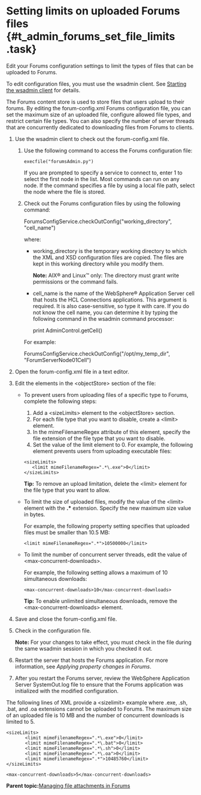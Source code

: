 # Setting limits on uploaded Forums files {#t_admin_forums_set_file_limits .task}

Edit your Forums configuration settings to limit the types of files that can be uploaded to Forums.

To edit configuration files, you must use the wsadmin client. See [Starting the wsadmin client](t_admin_wsadmin_starting.md) for details.

The Forums content store is used to store files that users upload to their forums. By editing the forum-config.xml Forums configuration file, you can set the maximum size of an uploaded file, configure allowed file types, and restrict certain file types. You can also specify the number of server threads that are concurrently dedicated to downloading files from Forums to clients.

1.  Use the wsadmin client to check out the forum-config.xml file.

    1.  Use the following command to access the Forums configuration file:

        ```
        execfile("forumsAdmin.py")
        ```

        If you are prompted to specify a service to connect to, enter 1 to select the first node in the list. Most commands can run on any node. If the command specifies a file by using a local file path, select the node where the file is stored.

    2.  Check out the Forums configuration files by using the following command:

        ForumsConfigService.checkOutConfig\("working\_directory", "cell\_name"\)

        where:

        -   working\_directory is the temporary working directory to which the XML and XSD configuration files are copied. The files are kept in this working directory while you modify them.

            **Note:** AIX® and Linux™ only: The directory must grant write permissions or the command fails.

        -   cell\_name is the name of the WebSphere® Application Server cell that hosts the HCL Connections applications. This argument is required. It is also case-sensitive, so type it with care. If you do not know the cell name, you can determine it by typing the following command in the wsadmin command processor:

            print AdminControl.getCell\(\)

        For example:

        ForumsConfigService.checkOutConfig\("/opt/my\_temp\_dir", "ForumServerNode01Cell"\)

2.  Open the forum-config.xml file in a text editor.

3.  Edit the elements in the <objectStore\> section of the file:

    -   To prevent users from uploading files of a specific type to Forums, complete the following steps:

        1.  Add a <sizeLimits\> element to the <objectStore\> section.
        2.  For each file type that you want to disable, create a <limit\> element.
        3.  In the mimeFilenameRegex attribute of this element, specify the file extension of the file type that you want to disable.
        4.  Set the value of the limit element to 0.
        For example, the following element prevents users from uploading executable files:

        ```
        <sizeLimits>
           <limit mimeFilenameRegex=".*\.exe">0</limit>
        </sizeLimits>
        ```

        **Tip:** To remove an upload limitation, delete the <limit\> element for the file type that you want to allow.

    -   To limit the size of uploaded files, modify the value of the <limit\> element with the **.\*** extension. Specify the new maximum size value in bytes.

        For example, the following property setting specifies that uploaded files must be smaller than 10.5 MB:

        ```
        <limit mimeFilenameRegex=".*">10500000</limit>
        ```

    -   To limit the number of concurrent server threads, edit the value of <max-concurrent-downloads\>.

        For example, the following setting allows a maximum of 10 simultaneous downloads:

        ```
        <max-concurrent-downloads>10</max-concurrent-downloads>
        
        ```

        **Tip:** To enable unlimited simultaneous downloads, remove the <max-concurrent-downloads\> element.

4.  Save and close the forum-config.xml file.

5.  Check in the configuration file.

    **Note:** For your changes to take effect, you must check in the file during the same wsadmin session in which you checked it out.

6.  Restart the server that hosts the Forums application. For more information, see *Applying property changes in Forums*.

7.  After you restart the Forums server, review the WebSphere Application Server SystemOut.log file to ensure that the Forums application was initialized with the modified configuration.


The following lines of XML provide a <sizelimit\> example where .exe, .sh, .bat, and .oa extensions cannot be uploaded to Forums. The maximum size of an uploaded file is 10 MB and the number of concurrent downloads is limited to 5.

```
<sizeLimits>
       <limit mimeFilenameRegex=".*\.exe">0</limit>
       <limit mimeFilenameRegex=".*\.bat">0</limit>
       <limit mimeFilenameRegex=".*\.sh">0</limit>
       <limit mimeFilenameRegex=".*\.oa">0</limit>
       <limit mimeFilenameRegex=".*">10485760</limit>
</sizeLimits>

<max-concurrent-downloads>5</max-concurrent-downloads>

```

**Parent topic:**[Managing file attachments in Forums](../admin/c_admin_forums_manage_attachments.md)

